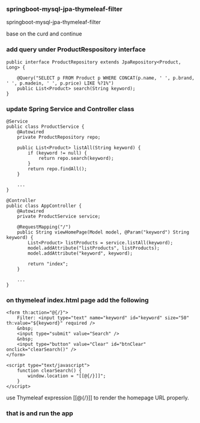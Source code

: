 ### springboot-mysql-jpa-thymeleaf-filter
springboot-mysql-jpa-thymeleaf-filter

base on the curd and continue

### add query under ProductRespository interface

```
public interface ProductRepository extends JpaRepository<Product, Long> {
     
    @Query("SELECT p FROM Product p WHERE CONCAT(p.name, ' ', p.brand, ' ', p.madein, ' ', p.price) LIKE %?1%")
    public List<Product> search(String keyword);
}
```

### update Spring Service and Controller class

```
@Service
public class ProductService {
    @Autowired
    private ProductRepository repo;
     
    public List<Product> listAll(String keyword) {
        if (keyword != null) {
            return repo.search(keyword);
        }
        return repo.findAll();
    }
     
    ...
}
```

```
@Controller
public class AppController {
    @Autowired
    private ProductService service;
     
    @RequestMapping("/")
    public String viewHomePage(Model model, @Param("keyword") String keyword) {
        List<Product> listProducts = service.listAll(keyword);
        model.addAttribute("listProducts", listProducts);
        model.addAttribute("keyword", keyword);
         
        return "index";
    }
     
    ...
}
```

### on thymeleaf index.html page add the following



```
<form th:action="@{/}">
    Filter: <input type="text" name="keyword" id="keyword" size="50" th:value="${keyword}" required />
    &nbsp;
    <input type="submit" value="Search" />
    &nbsp;
    <input type="button" value="Clear" id="btnClear" onclick="clearSearch()" />
</form>
```

```
<script type="text/javascript">
    function clearSearch() {
        window.location = "[[@{/}]]";
    }
</script>
```

use Thymeleaf expression [[@{/}]] to render the homepage URL properly.

### that is and run the app





